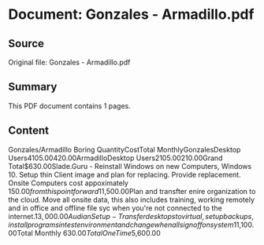# Document: Gonzales - Armadillo.pdf

## Source
Original file: Gonzales - Armadillo.pdf

## Summary
This PDF document contains 1 pages.

## Content
Gonzales/Armadillo	Boring	QuantityCostTotal	MonthlyGonzalesDesktop	Users4$105.00$420.00ArmadilloDesktop	Users2$105.00$210.00Grand	Total$630.00Slade.Guru	-	Reinstall	Windows	on	new	Computers,	Windows	10.		Setup	thin	Client	image	and	plan	for	replacing.		Provide	replacement.		Onsite	Computers	cost	appoximately	$150.00	from	this	point	forward1$1,500.00Plan	and	transfter	enire	organization	to	the	cloud.		Move	all	onsite	data,	this	also	includes	training,	working	remotely	and	in	office	and	offline	file	syc	when	you're	not	connected	to	the	internet.1$3,000.00Audian	Setup	-	Transfer	desktops	to	virtual,	setup	backups,	install	programs	in	test	environment	and	change	when	all	sign	off	on	system1$1,100.00Total	Monthly	$630.00Total	One	Time$5,600.00

